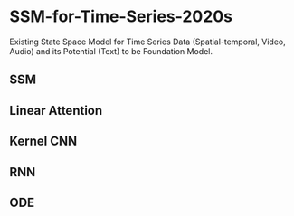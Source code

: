 # SSM-for-Time-Series-2020s

Existing State Space Model for Time Series Data (Spatial-temporal, Video, Audio) and its Potential (Text) to be Foundation Model.


## SSM

## Linear Attention

## Kernel CNN

## RNN

## ODE
